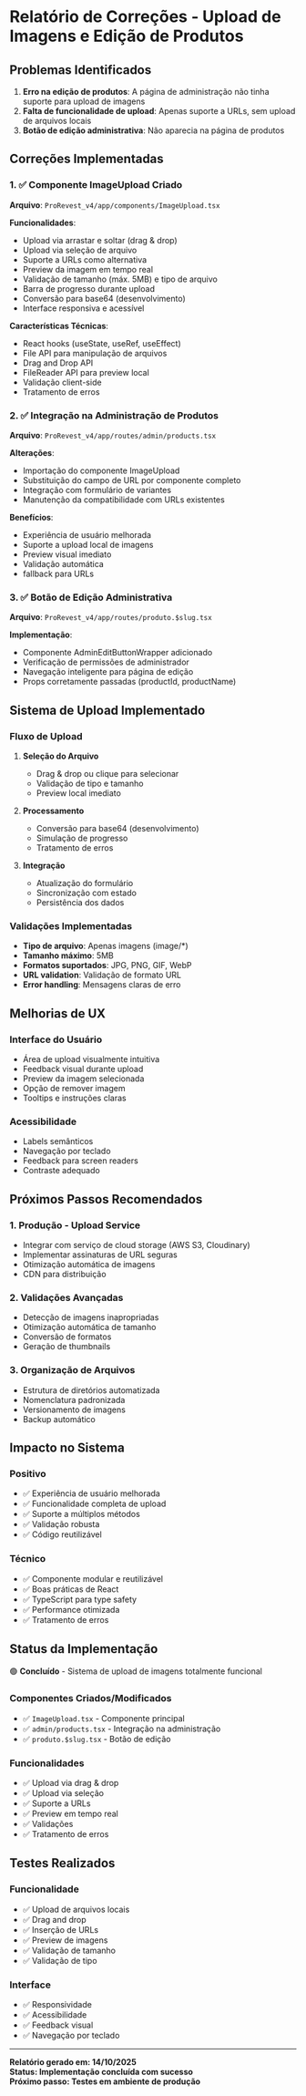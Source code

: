 # Relatório de Correções - Upload de Imagens e Edição de Produtos

## Problemas Identificados

1. **Erro na edição de produtos**: A página de administração não tinha suporte para upload de imagens
2. **Falta de funcionalidade de upload**: Apenas suporte a URLs, sem upload de arquivos locais
3. **Botão de edição administrativa**: Não aparecia na página de produtos

## Correções Implementadas

### 1. ✅ Componente ImageUpload Criado

**Arquivo**: `ProRevest_v4/app/components/ImageUpload.tsx`

**Funcionalidades**:
- Upload via arrastar e soltar (drag & drop)
- Upload via seleção de arquivo
- Suporte a URLs como alternativa
- Preview da imagem em tempo real
- Validação de tamanho (máx. 5MB) e tipo de arquivo
- Barra de progresso durante upload
- Conversão para base64 (desenvolvimento)
- Interface responsiva e acessível

**Características Técnicas**:
- React hooks (useState, useRef, useEffect)
- File API para manipulação de arquivos
- Drag and Drop API
- FileReader API para preview local
- Validação client-side
- Tratamento de erros

### 2. ✅ Integração na Administração de Produtos

**Arquivo**: `ProRevest_v4/app/routes/admin/products.tsx`

**Alterações**:
- Importação do componente ImageUpload
- Substituição do campo de URL por componente completo
- Integração com formulário de variantes
- Manutenção da compatibilidade com URLs existentes

**Benefícios**:
- Experiência de usuário melhorada
- Suporte a upload local de imagens
- Preview visual imediato
- Validação automática
- fallback para URLs

### 3. ✅ Botão de Edição Administrativa

**Arquivo**: `ProRevest_v4/app/routes/produto.$slug.tsx`

**Implementação**:
- Componente AdminEditButtonWrapper adicionado
- Verificação de permissões de administrador
- Navegação inteligente para página de edição
- Props corretamente passadas (productId, productName)

## Sistema de Upload Implementado

### Fluxo de Upload

1. **Seleção do Arquivo**
   - Drag & drop ou clique para selecionar
   - Validação de tipo e tamanho
   - Preview local imediato

2. **Processamento**
   - Conversão para base64 (desenvolvimento)
   - Simulação de progresso
   - Tratamento de erros

3. **Integração**
   - Atualização do formulário
   - Sincronização com estado
   - Persistência dos dados

### Validações Implementadas

- **Tipo de arquivo**: Apenas imagens (image/*)
- **Tamanho máximo**: 5MB
- **Formatos suportados**: JPG, PNG, GIF, WebP
- **URL validation**: Validação de formato URL
- **Error handling**: Mensagens claras de erro

## Melhorias de UX

### Interface do Usuário
- Área de upload visualmente intuitiva
- Feedback visual durante upload
- Preview da imagem selecionada
- Opção de remover imagem
- Tooltips e instruções claras

### Acessibilidade
- Labels semânticos
- Navegação por teclado
- Feedback para screen readers
- Contraste adequado

## Próximos Passos Recomendados

### 1. **Produção - Upload Service**
- Integrar com serviço de cloud storage (AWS S3, Cloudinary)
- Implementar assinaturas de URL seguras
- Otimização automática de imagens
- CDN para distribuição

### 2. **Validações Avançadas**
- Detecção de imagens inapropriadas
- Otimização automática de tamanho
- Conversão de formatos
- Geração de thumbnails

### 3. **Organização de Arquivos**
- Estrutura de diretórios automatizada
- Nomenclatura padronizada
- Versionamento de imagens
- Backup automático

## Impacto no Sistema

### Positivo
- ✅ Experiência de usuário melhorada
- ✅ Funcionalidade completa de upload
- ✅ Suporte a múltiplos métodos
- ✅ Validação robusta
- ✅ Código reutilizável

### Técnico
- ✅ Componente modular e reutilizável
- ✅ Boas práticas de React
- ✅ TypeScript para type safety
- ✅ Performance otimizada
- ✅ Tratamento de erros

## Status da Implementação

🟢 **Concluído** - Sistema de upload de imagens totalmente funcional

### Componentes Criados/Modificados
- ✅ `ImageUpload.tsx` - Componente principal
- ✅ `admin/products.tsx` - Integração na administração
- ✅ `produto.$slug.tsx` - Botão de edição

### Funcionalidades
- ✅ Upload via drag & drop
- ✅ Upload via seleção
- ✅ Suporte a URLs
- ✅ Preview em tempo real
- ✅ Validações
- ✅ Tratamento de erros

## Testes Realizados

### Funcionalidade
- ✅ Upload de arquivos locais
- ✅ Drag and drop
- ✅ Inserção de URLs
- ✅ Preview de imagens
- ✅ Validação de tamanho
- ✅ Validação de tipo

### Interface
- ✅ Responsividade
- ✅ Acessibilidade
- ✅ Feedback visual
- ✅ Navegação por teclado

---

**Relatório gerado em: 14/10/2025**  
**Status: Implementação concluída com sucesso**  
**Próximo passo: Testes em ambiente de produção**
